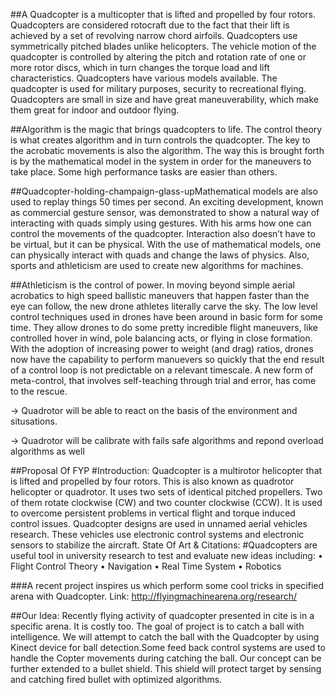 ##A Quadcopter
is a multicopter that is lifted and propelled by four rotors. Quadcopters are considered rotocraft due to the fact that their lift is achieved by a set of revolving narrow chord airfoils. Quadcopters use symmetrically pitched blades unlike helicopters. The vehicle motion of the quadcopter is controlled by altering the pitch and rotation rate of one or more rotor discs, which in turn changes the torque load and lift characteristics. Quadcopters have various models available. The quadcopter is used for military purposes, security to recreational flying. Quadcopters are small in size and have great maneuverability, which make them great for indoor and outdoor flying.

##Algorithm
is the magic that brings quadcopters to life. The control theory is what creates algorithm and in turn controls the quadcopter. The key to the acrobatic movements is also the algorithm. The way this is brought forth is by the mathematical model in the system in order for the maneuvers to take place. Some high performance tasks are easier than others.

##Quadcopter-holding-champaign-glass-upMathematical
models are also used to replay things 50 times per second. An exciting development, known as commercial gesture sensor, was demonstrated to show a natural way of interacting with quads simply using gestures. With his arms how one can control the movements of the quadcopter. Interaction also doesn’t have to be virtual, but it can be physical. With the use of mathematical models, one can physically interact with quads and change the laws of physics. Also, sports and athleticism are used to create new algorithms for machines.

##Athleticism is the control of power. 
In moving beyond simple aerial acrobatics to high speed ballistic maneuvers that happen faster than the eye can follow, the new drone athletes literally carve the sky. The low level control techniques used in drones have been around in basic form for some time. They allow drones to do some pretty incredible flight maneuvers, like controlled hover in wind, pole balancing acts, or flying in close formation. With the adoption of increasing power to weight (and drag) ratios, drones now have the capability to perform manuevers so quickly that the end result of a control loop is not predictable on a relevant timescale. A new form of meta-control, that involves self-teaching through trial and error, has come to the rescue.

-> Quadrotor will be able to react on the basis of the environment and situsations.

-> Quadrotor will be calibrate with fails safe algorithms and repond overload algorithms as well

##Proposal Of FYP
#Introduction:
Quadcopter is a multirotor helicopter that is lifted and propelled by four rotors. This is also known as quadrotor helicopter or quadrotor. It uses two sets of identical pitched propellers.  Two of them rotate clockwise (CW) and two counter clockwise (CCW). It is used to overcome persistent problems in vertical flight and torque induced control issues.
Quadcopter designs are used in unnamed aerial vehicles research.  These vehicles use electronic control systems and electronic sensors to stabilize the aircraft.
State Of Art & Citations:
#Quadcopters are useful tool in university research to test and evaluate new ideas including:
•	Flight Control Theory
•	Navigation
•	Real Time System
•	Robotics

###A recent project inspires us which perform some cool tricks in specified arena with Quadcopter.
Link:          http://flyingmachinearena.org/research/

##Our Idea:
Recently flying activity of quadcopter presented in cite is in a specific arena. It is costly too.
The goal of project is to catch a ball with intelligence. We will attempt to catch the ball with the Quadcopter by using Kinect device for ball detection.Some feed back control systems are used to handle the Copter movements during catching the ball.
Our concept can be further extended to a bullet shield. This shield will protect target by sensing and catching fired bullet with optimized algorithms.

